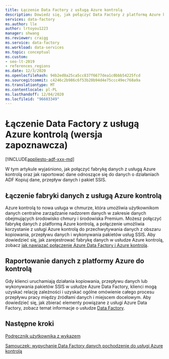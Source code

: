```yaml
---
title: Łączenie Data Factory z usługą Azure kontrolą
description: Dowiedz się, jak połączyć Data Factory z platformą Azure kontrolą
services: data-factory
ms.author: lle
author: lrtoyou1223
manager: shwang
ms.reviewer: craigg
ms.service: data-factory
ms.workload: data-services
ms.topic: conceptual
ms.custom:
- seo-lt-2019
- references_regions
ms.date: 12/3/2020
ms.openlocfilehash: 94b2ed8a25ca5cc837f6677dea1c0bbb54225fcd
ms.sourcegitcommit: c4246c2b986c6f53b20b94d4e75ccc49ec768a9a
ms.translationtype: MT
ms.contentlocale: pl-PL
ms.lasthandoff: 12/04/2020
ms.locfileid: "96603349"
---
```

# <a name="connect-data-factory-to-azure-purview-preview"></a>Łączenie Data Factory z usługą Azure kontrolą (wersja zapoznawcza)
[!INCLUDE[appliesto-adf-xxx-md](includes/appliesto-adf-xxx-md.md)]

W tym artykule wyjaśniono, jak połączyć fabrykę danych z usługą Azure kontrolą oraz jak raportować dane odnoszące się do danych o działaniach ADF Kopiuj dane, przepływ danych i pakiet SSIS.

## <a name="connect-data-factory-to-azure-purview"></a>Łączenie fabryki danych z usługą Azure kontrolą
Azure kontrolą to nowa usługa w chmurze, która umożliwia użytkownikom danych centralne zarządzanie nadzorem danych w zakresie danych obejmujących środowisko chmury i środowiska Premium. Możesz połączyć fabrykę danych z platformą Azure kontrolą, a połączenie umożliwia korzystanie z usługi Azure kontrolą do przechwytywania danych z obszaru kopiowania, przepływu danych i wykonywania pakietów usług SSIS. Aby dowiedzieć się, jak zarejestrować fabrykę danych w usłudze Azure kontrolą, zobacz [jak nawiązać połączenie Azure Data Factory i Azure kontrolą](https://docs.microsoft.com/azure/purview/how-to-link-azure-data-factory). 

## <a name="report-lineage-data-to-azure-purview"></a>Raportowanie danych z platformy Azure do kontrolą
Gdy klienci uruchamiają działania kopiowania, przepływu danych lub wykonywania pakietów SSIS w usłudze Azure Data Factory, klienci mogą uzyskać relację zależności i uzyskać ogólne omówienie całego procesu przepływu pracy między źródłami danych i miejscem docelowym.
Aby dowiedzieć się, jak zbierać elementy powiązane z usługi Azure Data Factory, zobacz temat informacje o usłudze [Data Factory](https://docs.microsoft.com/azure/purview/how-to-link-azure-data-factory#supported-azure-data-factory-activities).

## <a name="next-steps"></a>Następne kroki
[Podręcznik użytkownika z wykazem](https://docs.microsoft.com/azure/purview/catalog-lineage-user-guide)

[Samouczek: wypychanie Data Factory danych pochodzenie do usługi Azure kontrolą](turorial-push-lineage-to-purview.md)